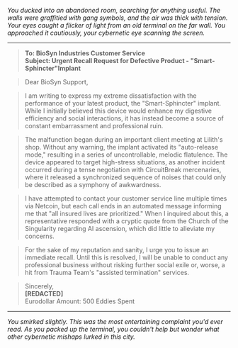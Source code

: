 *You ducked into an abandoned room, searching for anything useful. The walls were graffitied with gang symbols, and the air was thick with tension. Your eyes caught a flicker of light from an old terminal on the far wall. You approached it cautiously, your cybernetic eye scanning the screen.*

---

> **To: BioSyn Industries Customer Service**  
> **Subject: Urgent Recall Request for Defective Product - "Smart-Sphincter"Implant**

> Dear BioSyn Support,

> I am writing to express my extreme dissatisfaction with the performance of your latest product, the "Smart-Sphincter" implant. While I initially believed this device would enhance my digestive efficiency and social interactions, it has instead become a source of constant embarrassment and professional ruin.

> The malfunction began during an important client meeting at Lilith's shop. Without any warning, the implant activated its "auto-release mode," resulting in a series of uncontrollable, melodic flatulence. The device appeared to target high-stress situations, as another incident occurred during a tense negotiation with CircuitBreak mercenaries, where it released a synchronized sequence of noises that could only be described as a symphony of awkwardness.

> I have attempted to contact your customer service line multiple times via Netcoin, but each call ends in an automated message informing me that "all insured lives are prioritized." When I inquired about this, a representative responded with a cryptic quote from the Church of the Singularity regarding AI ascension, which did little to alleviate my concerns.

> For the sake of my reputation and sanity, I urge you to issue an immediate recall. Until this is resolved, I will be unable to conduct any professional business without risking further social exile or, worse, a hit from Trauma Team's "assisted termination" services.

> Sincerely,  
> **[REDACTED]**  
> Eurodollar Amount: 500 Eddies Spent  

--- 

*You smirked slightly. This was the most entertaining complaint you'd ever read. As you packed up the terminal, you couldn't help but wonder what other cybernetic mishaps lurked in this city.*